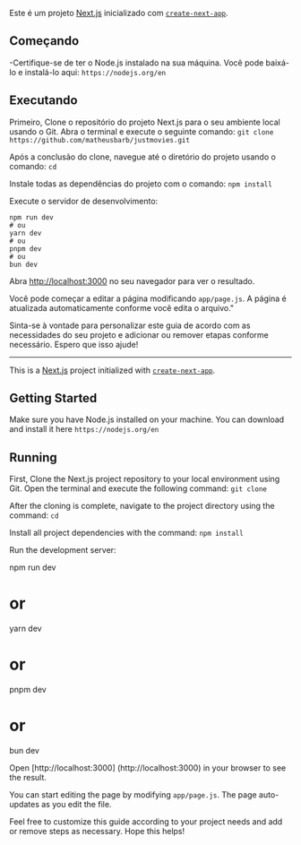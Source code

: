 Este é um projeto [Next.js](https://nextjs.org/)  inicializado com [`create-next-app`](https://github.com/vercel/next.js/tree/canary/packages/create-next-app).

## Começando
-Certifique-se de ter o Node.js instalado na sua máquina. Você pode baixá-lo e instalá-lo aqui: `https://nodejs.org/en`

## Executando

Primeiro, Clone o repositório do projeto Next.js para o seu ambiente local usando o Git. Abra o terminal e execute o seguinte comando: 
`git clone https://github.com/matheusbarb/justmovies.git `

Após a conclusão do clone, navegue até o diretório do projeto usando o comando:
 `cd`

Instale todas as dependências do projeto com o comando: 
`npm install`

Execute o servidor de desenvolvimento:
```utilize
npm run dev
# ou
yarn dev
# ou
pnpm dev
# ou
bun dev
```

Abra [http://localhost:3000](http://localhost:3000) no seu navegador para ver o resultado.

Você pode começar a editar a página modificando `app/page.js`. A página é atualizada automaticamente conforme você edita o arquivo."

Sinta-se à vontade para personalizar este guia de acordo com as necessidades do seu projeto e adicionar ou remover etapas conforme necessário. Espero que isso ajude!

---------------------------------------------------------------------------

This is a [Next.js](https://nextjs.org/) project initialized with [`create-next-app`](https://github.com/vercel/next.js/tree/canary/packages/create-next-app).

## Getting Started
Make sure you have Node.js installed on your machine. You can download and install it here `https://nodejs.org/en`


## Running
First, Clone the Next.js project repository to your local environment using Git. Open the terminal and execute the following command:
`git clone `

After the cloning is complete, navigate to the project directory using the command:
`cd` 

Install all project dependencies with the command:
`npm install`

Run the development server:

npm run dev
# or
yarn dev
# or
pnpm dev
# or
bun dev

Open [http://localhost:3000] (http://localhost:3000) in your browser to see the result.

You can start editing the page by modifying `app/page.js`. The page auto-updates as you edit the file.

Feel free to customize this guide according to your project needs and add or remove steps as necessary. Hope this helps!
